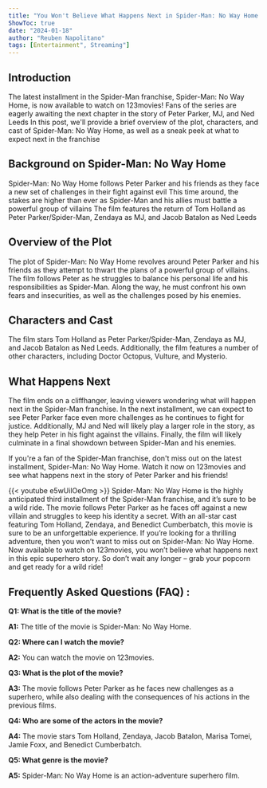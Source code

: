 ```yaml
---
title: "You Won't Believe What Happens Next in Spider-Man: No Way Home - Watch Now on 123movies!"
ShowToc: true 
date: "2024-01-18"
author: "Reuben Napolitano" 
tags: [Entertainment", Streaming"]
---
```

## Introduction
The latest installment in the Spider-Man franchise, Spider-Man: No Way Home, is now available to watch on 123movies! Fans of the series are eagerly awaiting the next chapter in the story of Peter Parker, MJ, and Ned Leeds In this post, we'll provide a brief overview of the plot, characters, and cast of Spider-Man: No Way Home, as well as a sneak peek at what to expect next in the franchise

## Background on Spider-Man: No Way Home
Spider-Man: No Way Home follows Peter Parker and his friends as they face a new set of challenges in their fight against evil This time around, the stakes are higher than ever as Spider-Man and his allies must battle a powerful group of villains The film features the return of Tom Holland as Peter Parker/Spider-Man, Zendaya as MJ, and Jacob Batalon as Ned Leeds

## Overview of the Plot
The plot of Spider-Man: No Way Home revolves around Peter Parker and his friends as they attempt to thwart the plans of a powerful group of villains. The film follows Peter as he struggles to balance his personal life and his responsibilities as Spider-Man. Along the way, he must confront his own fears and insecurities, as well as the challenges posed by his enemies. 

## Characters and Cast
The film stars Tom Holland as Peter Parker/Spider-Man, Zendaya as MJ, and Jacob Batalon as Ned Leeds. Additionally, the film features a number of other characters, including Doctor Octopus, Vulture, and Mysterio.

## What Happens Next
The film ends on a cliffhanger, leaving viewers wondering what will happen next in the Spider-Man franchise. In the next installment, we can expect to see Peter Parker face even more challenges as he continues to fight for justice. Additionally, MJ and Ned will likely play a larger role in the story, as they help Peter in his fight against the villains. Finally, the film will likely culminate in a final showdown between Spider-Man and his enemies. 

If you're a fan of the Spider-Man franchise, don't miss out on the latest installment, Spider-Man: No Way Home. Watch it now on 123movies and see what happens next in the story of Peter Parker and his friends!

{{< youtube e5wUilOeOmg >}} 
Spider-Man: No Way Home is the highly anticipated third installment of the Spider-Man franchise, and it’s sure to be a wild ride. The movie follows Peter Parker as he faces off against a new villain and struggles to keep his identity a secret. With an all-star cast featuring Tom Holland, Zendaya, and Benedict Cumberbatch, this movie is sure to be an unforgettable experience. If you’re looking for a thrilling adventure, then you won’t want to miss out on Spider-Man: No Way Home. Now available to watch on 123movies, you won’t believe what happens next in this epic superhero story. So don’t wait any longer – grab your popcorn and get ready for a wild ride!

## Frequently Asked Questions (FAQ) :
**Q1: What is the title of the movie?**

**A1:** The title of the movie is Spider-Man: No Way Home.

**Q2: Where can I watch the movie?**

**A2:** You can watch the movie on 123movies.

**Q3: What is the plot of the movie?**

**A3:** The movie follows Peter Parker as he faces new challenges as a superhero, while also dealing with the consequences of his actions in the previous films.

**Q4: Who are some of the actors in the movie?**

**A4:** The movie stars Tom Holland, Zendaya, Jacob Batalon, Marisa Tomei, Jamie Foxx, and Benedict Cumberbatch.

**Q5: What genre is the movie?**

**A5:** Spider-Man: No Way Home is an action-adventure superhero film.




